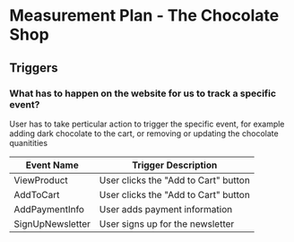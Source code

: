 # Measurement Plan - The Chocolate Shop

## Triggers

### **What has to happen on the website for us to track a specific event?**

User has to take perticular action to trigger the specific event, for example adding dark chocolate to the cart, or removing or updating the chocolate quanitities

|**Event Name**|**Trigger Description**  |
| --- | --- | 
|ViewProduct |User clicks the "Add to Cart" button|
|AddToCart | User clicks the "Add to Cart" button | 
|AddPaymentInfo| User adds payment information | 
|SignUpNewsletter| User signs up for the newsletter | 

